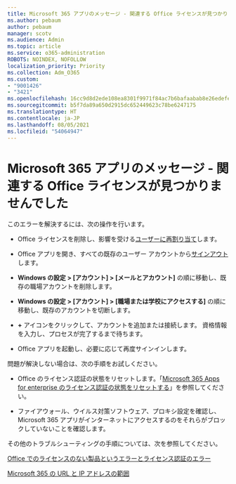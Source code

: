 ```yaml
---
title: Microsoft 365 アプリのメッセージ - 関連する Office ライセンスが見つかりませんでした
ms.author: pebaum
author: pebaum
manager: scotv
ms.audience: Admin
ms.topic: article
ms.service: o365-administration
ROBOTS: NOINDEX, NOFOLLOW
localization_priority: Priority
ms.collection: Adm_O365
ms.custom:
- "9001426"
- "3421"
ms.openlocfilehash: 16cc9d8d2ede108ea8301f9971f84ac7b6bafaabab8e26edefe15acf66783339
ms.sourcegitcommit: b5f7da89a650d2915dc652449623c78be6247175
ms.translationtype: HT
ms.contentlocale: ja-JP
ms.lasthandoff: 08/05/2021
ms.locfileid: "54064947"
---
```

# <a name="microsoft-365-apps-message---couldnt-find-office-licenses-associated"></a>Microsoft 365 アプリのメッセージ - 関連する Office ライセンスが見つかりませんでした

このエラーを解決するには、次の操作を行います。

- Office ライセンスを削除し、影響を受ける[ユーザーに再割り当て](https://docs.microsoft.com/microsoft-365/admin/manage/assign-licenses-to-users)します。

- Office アプリを開き、すべての既存のユーザー アカウントから[サインアウト](https://support.office.com/article/sign-out-of-office-5a20dc11-47e9-4b6f-945d-478cb6d92071)します。

- **Windows の設定 > [アカウント] > [メールとアカウント]** の順に移動し、既存の職場アカウントを削除します。

- **Windows の設定 > [アカウント] > [職場または学校にアクセスする]** の順に移動し、既存のアカウントを切断します。

- **+** アイコンをクリックして、アカウントを追加または接続します。 資格情報を入力し、プロセスが完了するまで待ちます。

- Office アプリを起動し、必要に応じて再度サインインします。

問題が解決しない場合は、次の手順をお試しください。

- Office のライセンス認証の状態をリセットします。「[Microsoft 365 Apps for enterprise のライセンス認証の状態をリセットする](https://docs.microsoft.com/office365/troubleshoot/activation/reset-office-365-proplus-activation-state)」を参照してください。

- ファイアウォール、ウイルス対策ソフトウェア、プロキシ設定を確認し、Microsoft 365 アプリがインターネットにアクセスするのをそれらがブロックしていないことを確認します。 

その他のトラブルシューティングの手順については、次を参照してください。

[Office でのライセンスのない製品というエラーとライセンス認証のエラー](https://support.office.com/Article/0d23d3c0-c19c-4b2f-9845-5344fedc4380?wt.mc_id=Alchemy_ClientDIA)

[Microsoft 365 の URL と IP アドレスの範囲](https://docs.microsoft.com/office365/enterprise/urls-and-ip-address-ranges)
